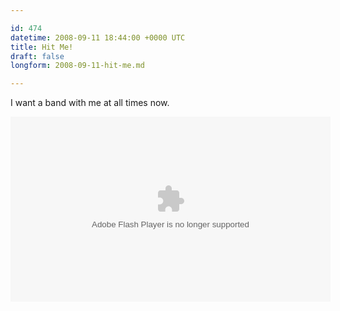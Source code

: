 ```yaml
---

id: 474
datetime: 2008-09-11 18:44:00 +0000 UTC
title: Hit Me!
draft: false
longform: 2008-09-11-hit-me.md

---
```


I want a band with me at all times now.

<object width="512" height="296"><param name="movie" value="http://www.hulu.com/embed/9iJkWCGdlEZ48Hd4WRt8LA"></param><embed src="http://www.hulu.com/embed/9iJkWCGdlEZ48Hd4WRt8LA" type="application/x-shockwave-flash"  width="512" height="296"></embed></object>


